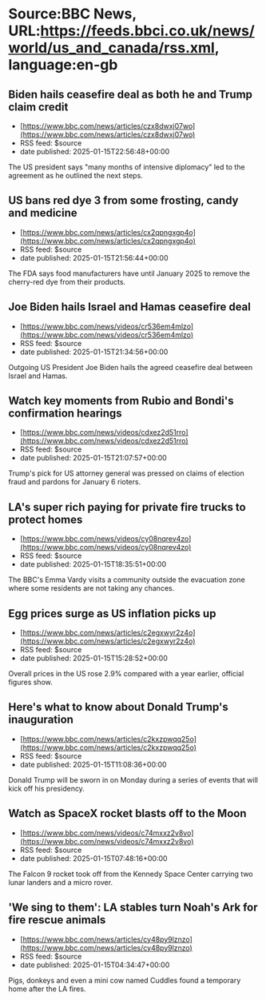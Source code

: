 # Source:BBC News, URL:https://feeds.bbci.co.uk/news/world/us_and_canada/rss.xml, language:en-gb

## Biden hails ceasefire deal as both he and Trump claim credit
 - [https://www.bbc.com/news/articles/czx8dwxj07wo](https://www.bbc.com/news/articles/czx8dwxj07wo)
 - RSS feed: $source
 - date published: 2025-01-15T22:56:48+00:00

The US president says "many months of intensive diplomacy" led to the agreement as he outlined the next steps.

## US bans red dye 3 from some frosting, candy and medicine
 - [https://www.bbc.com/news/articles/cx2qpngxgp4o](https://www.bbc.com/news/articles/cx2qpngxgp4o)
 - RSS feed: $source
 - date published: 2025-01-15T21:56:44+00:00

The FDA says food manufacturers have until January 2025 to remove the cherry-red dye from their products.

## Joe Biden hails Israel and Hamas ceasefire deal
 - [https://www.bbc.com/news/videos/cr536em4mlzo](https://www.bbc.com/news/videos/cr536em4mlzo)
 - RSS feed: $source
 - date published: 2025-01-15T21:34:56+00:00

Outgoing US President Joe Biden hails the agreed ceasefire deal between Israel and Hamas.

## Watch key moments from Rubio and Bondi's confirmation hearings
 - [https://www.bbc.com/news/videos/cdxez2d51rro](https://www.bbc.com/news/videos/cdxez2d51rro)
 - RSS feed: $source
 - date published: 2025-01-15T21:07:57+00:00

Trump's pick for US attorney general was pressed on claims of election fraud and pardons for January 6 rioters.

## LA's super rich paying for private fire trucks to protect homes
 - [https://www.bbc.com/news/videos/cy08nqrev4zo](https://www.bbc.com/news/videos/cy08nqrev4zo)
 - RSS feed: $source
 - date published: 2025-01-15T18:35:51+00:00

The BBC's Emma Vardy visits a community outside the evacuation zone where some residents are not taking any chances.

## Egg prices surge as US inflation picks up
 - [https://www.bbc.com/news/articles/c2egxwyr2z4o](https://www.bbc.com/news/articles/c2egxwyr2z4o)
 - RSS feed: $source
 - date published: 2025-01-15T15:28:52+00:00

Overall prices in the US rose 2.9% compared with a year earlier, official figures show.

## Here's what to know about Donald Trump's inauguration
 - [https://www.bbc.com/news/articles/c2kxzpwqq25o](https://www.bbc.com/news/articles/c2kxzpwqq25o)
 - RSS feed: $source
 - date published: 2025-01-15T11:08:36+00:00

Donald Trump will be sworn in on Monday during a series of events that will kick off his presidency.

## Watch as SpaceX rocket blasts off to the Moon
 - [https://www.bbc.com/news/videos/c74mxxz2v8vo](https://www.bbc.com/news/videos/c74mxxz2v8vo)
 - RSS feed: $source
 - date published: 2025-01-15T07:48:16+00:00

The Falcon 9 rocket took off from the Kennedy Space Center carrying two lunar landers and a micro rover.

## 'We sing to them': LA stables turn Noah's Ark for fire rescue animals
 - [https://www.bbc.com/news/articles/cy48py9lznzo](https://www.bbc.com/news/articles/cy48py9lznzo)
 - RSS feed: $source
 - date published: 2025-01-15T04:34:47+00:00

Pigs, donkeys and even a mini cow named Cuddles found a temporary home after the LA fires.

